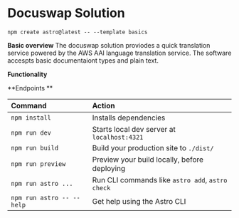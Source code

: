 # Docuswap Solution

```
npm create astro@latest -- --template basics
```
**Basic overview**
The docuswap solution proviodes a quick translation service powered by the AWS AAI language translation service. The software accespts basic documentaiont types and plain text.

**Functionality**

**Endpoints **



| Command                   | Action                                           |
| :------------------------ | :----------------------------------------------- |
| `npm install`             | Installs dependencies                            |
| `npm run dev`             | Starts local dev server at `localhost:4321`      |
| `npm run build`           | Build your production site to `./dist/`          |
| `npm run preview`         | Preview your build locally, before deploying     |
| `npm run astro ...`       | Run CLI commands like `astro add`, `astro check` |
| `npm run astro -- --help` | Get help using the Astro CLI                     |

